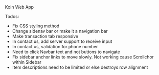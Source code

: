 Koin Web App

Todos:
- Fix CSS styling method
- Change sidenav bar or make it a navigation bar
- Make transaction tab responsive
- In contact us, add server support to receive input
- In contact us, validation for phone number
- Need to click Navbar text and not buttons to navigate
- Fix sidebar anchor links to move slowly. Not working cause Scrollchor within Sidebar
- Item descriptions need to be limited or else destroys row alignment